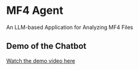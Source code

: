# MF4 Agent
An LLM-based Application for Analyzing MF4 Files

## Demo of the Chatbot

[Watch the demo video here](https://github.com/ericle00/mf4agent/blob/main/assets/demo1.mp4)
